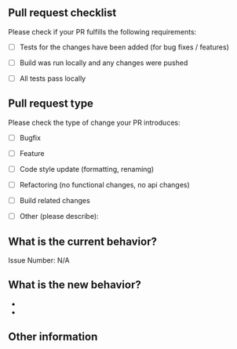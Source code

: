 <!-- Please refer to the contributing documentation for any questions on submitting a pull request: https://github.com/breyerml/dynarray/blob/main/CONTRIBUTING.md -->

## Pull request checklist

Please check if your PR fulfills the following requirements:
- [ ] Tests for the changes have been added (for bug fixes / features)
- [ ] Build was run locally and any changes were pushed
- [ ] All tests pass locally


## Pull request type

<!-- Please try to limit your pull request to one type, submit multiple pull requests if needed. --> 

Please check the type of change your PR introduces:
- [ ] Bugfix
- [ ] Feature
- [ ] Code style update (formatting, renaming)
- [ ] Refactoring (no functional changes, no api changes)
- [ ] Build related changes
- [ ] Other (please describe): 


## What is the current behavior?
<!-- Please describe the current behavior that you are modifying, or link to a relevant issue. -->

Issue Number: N/A


## What is the new behavior?
<!-- Please describe the behavior or changes that are being added by this PR. -->

-
-


## Other information

<!-- Any other information that is important to this PR. -->
